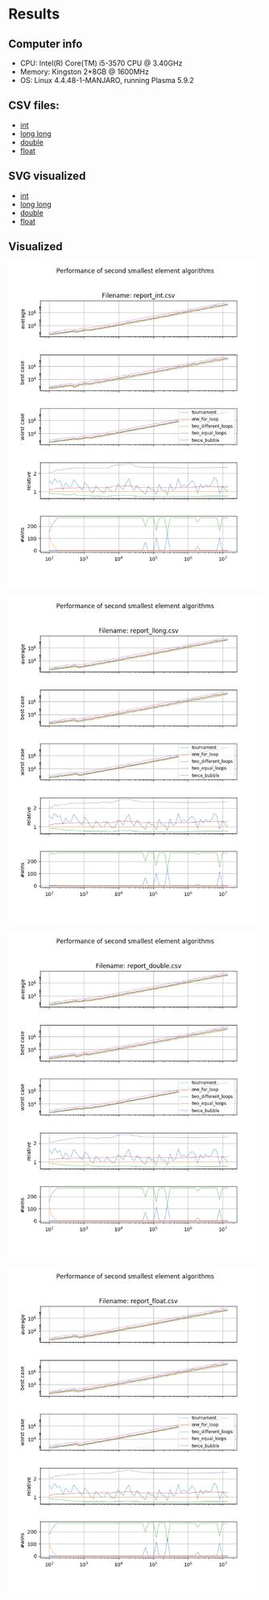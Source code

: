 # Results

## Computer info

* CPU: Intel(R) Core(TM) i5-3570 CPU @ 3.40GHz
* Memory: Kingston 2*8GB @ 1600MHz
* OS: Linux 4.4.48-1-MANJARO, running Plasma 5.9.2

## CSV files: 

* [int](report_int.csv)
* [long long](report_llong.csv)
* [double](report_double.csv)
* [float](report_float.csv)

## SVG visualized

* [int](report_int.svg)
* [long long](report_llong.svg)
* [double](report_double.svg)
* [float](report_float.svg)

## Visualized

![int](report_int.png)

![long long](report_llong.png)

![double](report_double.png)

![float](report_float.png)
